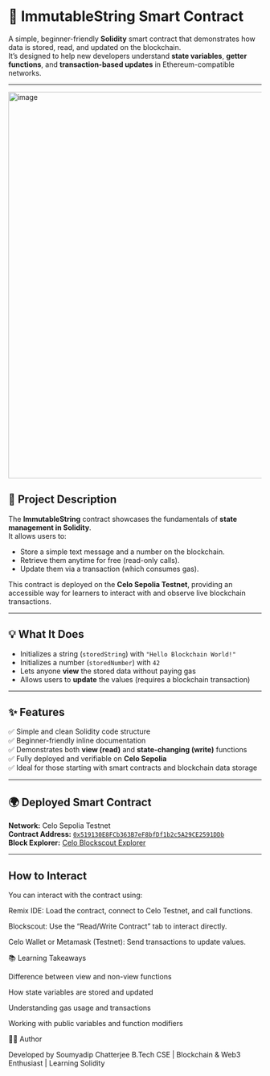 # 🧱 ImmutableString Smart Contract

A simple, beginner-friendly **Solidity** smart contract that demonstrates how data is stored, read, and updated on the blockchain.  
It’s designed to help new developers understand **state variables**, **getter functions**, and **transaction-based updates** in Ethereum-compatible networks.

---

<img width="1366" height="768" alt="image" src="https://github.com/user-attachments/assets/a0cca9ee-f412-450b-8a1e-b4c3a2a115b2" />


## 🚀 Project Description

The **ImmutableString** contract showcases the fundamentals of **state management in Solidity**.  
It allows users to:
- Store a simple text message and a number on the blockchain.
- Retrieve them anytime for free (read-only calls).
- Update them via a transaction (which consumes gas).

This contract is deployed on the **Celo Sepolia Testnet**, providing an accessible way for learners to interact with and observe live blockchain transactions.

---

## 💡 What It Does

- Initializes a string (`storedString`) with `"Hello Blockchain World!"`  
- Initializes a number (`storedNumber`) with `42`  
- Lets anyone **view** the stored data without paying gas  
- Allows users to **update** the values (requires a blockchain transaction)

---

## ✨ Features

✅ Simple and clean Solidity code structure  
✅ Beginner-friendly inline documentation  
✅ Demonstrates both **view (read)** and **state-changing (write)** functions  
✅ Fully deployed and verifiable on **Celo Sepolia**  
✅ Ideal for those starting with smart contracts and blockchain data storage

---

## 🌍 Deployed Smart Contract

**Network:** Celo Sepolia Testnet  
**Contract Address:** [`0x519130E8FCb363B7eF8bfDf1b2c5A29CE2591DDb`](https://celo-sepolia.blockscout.com/address/0x519130E8FCb363B7eF8bfDf1b2c5A29CE2591DDb)  
**Block Explorer:** [Celo Blockscout Explorer](https://celo-sepolia.blockscout.com)

---


## How to Interact

You can interact with the contract using:

Remix IDE: Load the contract, connect to Celo Testnet, and call functions.

Blockscout: Use the “Read/Write Contract” tab to interact directly.

Celo Wallet or Metamask (Testnet): Send transactions to update values.

📚 Learning Takeaways

Difference between view and non-view functions

How state variables are stored and updated

Understanding gas usage and transactions

Working with public variables and function modifiers

👨‍💻 Author

Developed by Soumyadip Chatterjee
B.Tech CSE | Blockchain & Web3 Enthusiast | Learning Solidity
